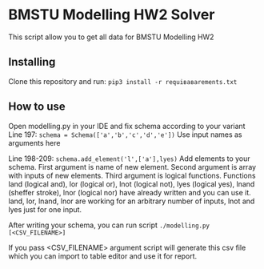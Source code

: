 # BMSTU Modelling HW2 Solver
This script allow you to get all data for BMSTU Modelling HW2
## Installing
Clone this repository and run:
`pip3 install -r requiваваrements.txt`

## How to use
Open modelling.py in your IDE and fix schema according to your variant
Line 197: 
`schema = Schema(['a','b','c','d','e'])`
Use input names as arguments here

Line 198-209:
`schema.add_element('l',['a'],lyes)`
Add elements to your schema. 
First argument is name of new element. 
Second argument is array with inputs of new elements.
Third argument is logical functions. Functions land (logical and), lor (logical or), lnot (logical not), lyes (logical yes), lnand (sheffer stroke), lnor (logical nor) have already written and you can use it.
land, lor, lnand, lnor are working for an arbitrary number of inputs, lnot and lyes just for one input.

After writing your schema, you can run script
`./modelling.py [<CSV_FILENAME>]`

If you pass <CSV_FILENAME> argument script will generate this csv file which you can import to table editor and use it for report.

